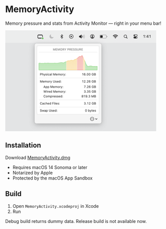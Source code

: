 # MemoryActivity

Memory pressure and stats from Activity Monitor — right in your menu bar!

<img width="480" src="project/screenshot.png">

## Installation

Download [MemoryActivity.dmg](https://github.com/skw398/MemoryActivity/releases/download/1.0.1/MemoryActivity.dmg)

- Requires macOS 14 Sonoma or later
- Notarized by Apple
- Protected by the macOS App Sandbox

## Build

1. Open `MemoryActivity.xcodeproj` in Xcode
1. Run

Debug build returns dummy data. Release build is not available now.
